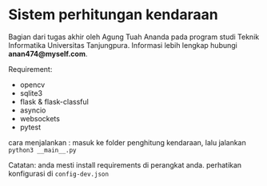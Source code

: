 # Sistem perhitungan kendaraan

Bagian dari tugas akhir oleh Agung Tuah Ananda pada program studi Teknik Informatika Universitas Tanjungpura. Informasi lebih lengkap hubungi __anan474@myself.com__.

Requirement:

- opencv
- sqlite3
- flask & flask-classful
- asyncio
- websockets
- pytest


cara menjalankan : 
masuk ke folder penghitung kendaraan, lalu jalankan ```python3 __main__.py```

Catatan: anda mesti install requirements di perangkat anda. perhatikan konfigurasi di ```config-dev.json```
